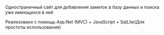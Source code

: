 Одностраничный сайт для добавления заметок в базу данных и поиска уже имеющихся в ней

Реализовано с помощь Asp.Net (MVC) + JavaScript + SqlLite(Для простоты использования)

